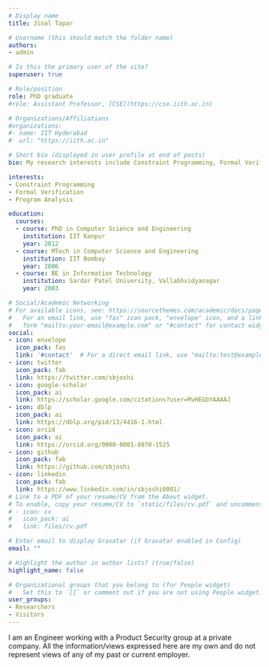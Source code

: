 ```yaml
---
# Display name
title: Jinal Tapar

# Username (this should match the folder name)
authors:
- admin

# Is this the primary user of the site?
superuser: true

# Role/position
role: PhD graduate
#role: Assistant Professor, [CSE](https://cse.iith.ac.in)

# Organizations/Affiliations
#organizations:
#- name: IIT Hyderabad
#  url: "https://iith.ac.in"

# Short bio (displayed in user profile at end of posts)
bio: My research interests include Constraint Programming, Formal Verification and Program Analysis.

interests:
- Constraint Programming
- Formal Verification
- Program Analysis

education:
  courses:
  - course: PhD in Computer Science and Engineering
    institution: IIT Kanpur
    year: 2012
  - course: MTech in Computer Science and Engineering
    institution: IIT Bombay
    year: 2006
  - course: BE in Information Technology
    institution: Sardar Patel University, Vallabhvidyanagar
    year: 2003

# Social/Academic Networking
# For available icons, see: https://sourcethemes.com/academic/docs/page-builder/#icons
#   For an email link, use "fas" icon pack, "envelope" icon, and a link in the
#   form "mailto:your-email@example.com" or "#contact" for contact widget.
social:
- icon: envelope
  icon_pack: fas
  link: '#contact'  # For a direct email link, use "mailto:test@example.org".
- icon: twitter
  icon_pack: fab
  link: https://twitter.com/sbjoshi
- icon: google-scholar
  icon_pack: ai
  link: https://scholar.google.com/citations?user=MvHEGbYAAAAJ
- icon: dblp
  icon_pack: ai
  link: https://dblp.org/pid/13/4416-1.html
- icon: orcid
  icon_pack: ai
  link: https://orcid.org/0000-0001-8070-1525
- icon: github
  icon_pack: fab
  link: https://github.com/sbjoshi
- icon: linkedin
  icon_pack: fab
  link: https://www.linkedin.com/in/sbjoshi0001/
# Link to a PDF of your resume/CV from the About widget.
# To enable, copy your resume/CV to `static/files/cv.pdf` and uncomment the lines below.
# - icon: cv
#   icon_pack: ai
#   link: files/cv.pdf

# Enter email to display Gravatar (if Gravatar enabled in Config)
email: ""

# Highlight the author in author lists? (true/false)
highlight_name: false

# Organizational groups that you belong to (for People widget)
#   Set this to `[]` or comment out if you are not using People widget.
user_groups:
- Researchers
- Visitors
---
```


I am an Engineer working with a Product Security group at a private company. All the information/views expressed here are my own and do not represent views of any of my past or current employer.
